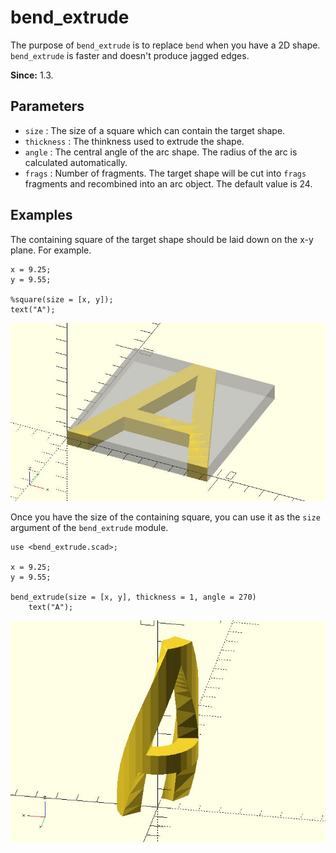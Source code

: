 # bend_extrude

The purpose of `bend_extrude` is to replace `bend` when you have a 2D shape. `bend_extrude` is faster and doesn't produce jagged edges.

**Since:** 1.3.

## Parameters

- `size` : The size of a square which can contain the target shape.
- `thickness` : The thinkness used to extrude the shape.
- `angle` : The central angle of the arc shape. The radius of the arc is calculated automatically.
- `frags` : Number of fragments. The target shape will be cut into `frags` fragments and recombined into an arc object. The default value is 24.

## Examples

The containing square of the target shape should be laid down on the x-y plane. For example.

	x = 9.25;
	y = 9.55;

	%square(size = [x, y]);
	text("A");

![bend_extrude](images/lib3x-bend_extrude-1.JPG)

Once you have the size of the containing square, you can use it as the `size` argument of the `bend_extrude` module.

	use <bend_extrude.scad>;

	x = 9.25;
	y = 9.55;

	bend_extrude(size = [x, y], thickness = 1, angle = 270) 
		text("A");

![bend_extrude](images/lib3x-bend_extrude-2.JPG)
